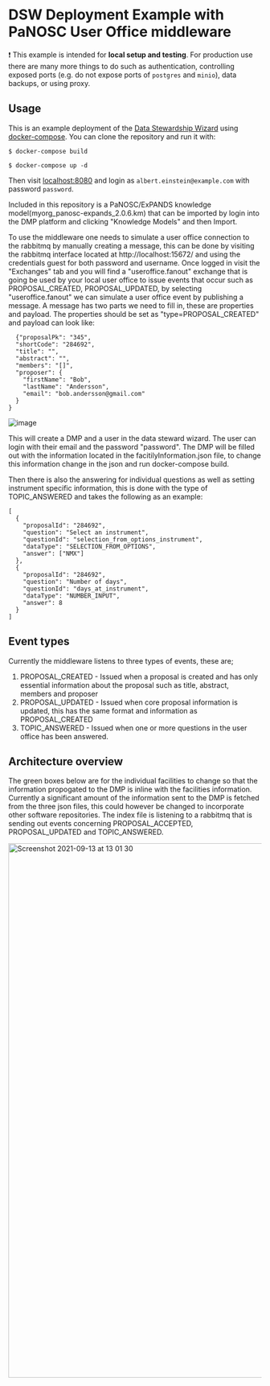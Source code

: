 # DSW Deployment Example with PaNOSC User Office middleware

:exclamation: This example is intended for **local setup and testing**. For
production use there are many more things to do such as authentication,
controlling exposed ports (e.g. do not expose ports of `postgres` and `minio`),
data backups, or using proxy.

## Usage

This is an example deployment of the
[Data Stewardship Wizard](https://ds-wizard.org) using
[docker-compose](https://docs.docker.com/compose/). You can clone the repository
and run it with:

```
$ docker-compose build

$ docker-compose up -d
```

Then visit [localhost:8080](http://localhost:8080) and login as
`albert.einstein@example.com` with password `password`.

Included in this repository is a PaNOSC/ExPANDS knowledge
model(myorg_panosc-expands_2.0.6.km) that can be imported by login into the DMP
platform and clicking "Knowledge Models" and then Import.

To use the middleware one needs to simulate a user office connection to the
rabbitmq by manually creating a message, this can be done by visiting the
rabbitmq interface located at http://localhost:15672/ and using the credentials
guest for both password and username. Once logged in visit the "Exchanges" tab
and you will find a "useroffice.fanout" exchange that is going be used by your
local user office to issue events that occur such as PROPOSAL_CREATED,
PROPOSAL_UPDATED, by selecting "useroffice.fanout" we can simulate a user office
event by publishing a message. A message has two parts we need to fill in, these
are properties and payload. The properties should be set as
"type=PROPOSAL_CREATED" and payload can look like:

```
  {"proposalPk": "345",
  "shortCode": "284692",
  "title": "",
  "abstract": "",
  "members": "[]",
  "proposer": {
    "firstName": "Bob",
    "lastName": "Andersson",
    "email": "bob.andersson@gmail.com"
  }
}
```

![image](https://user-images.githubusercontent.com/6403388/132503931-594b5a22-7edb-4daf-b065-13a1080ada5d.png)

This will create a DMP and a user in the data steward wizard. The user can login
with their email and the password "password". The DMP will be filled out with
the information located in the facitilyInformation.json file, to change this
information change in the json and run docker-compose build.

Then there is also the answering for individual questions as well as setting
instrument specific information, this is done with the type of TOPIC_ANSWERED
and takes the following as an example:

```
[
  {
    "proposalId": "284692",
    "question": "Select an instrument",
    "questionId": "selection_from_options_instrument",
    "dataType": "SELECTION_FROM_OPTIONS",
    "answer": ["NMX"]
  },
  {
    "proposalId": "284692",
    "question": "Number of days",
    "questionId": "days_at_instrument",
    "dataType": "NUMBER_INPUT",
    "answer": 8
  }
]
```

## Event types

Currently the middleware listens to three types of events, these are;

1. PROPOSAL_CREATED - Issued when a proposal is created and has only essential
   information about the proposal such as title, abstract, members and proposer
2. PROPOSAL_UPDATED - Issued when core proposal information is updated, this has
   the same format and information as PROPOSAL_CREATED
3. TOPIC_ANSWERED - Issued when one or more questions in the user office has
   been answered.

## Architecture overview

The green boxes below are for the individual facilities to change so that the
information propogated to the DMP is inline with the facilities information.
Currently a significant amount of the information sent to the DMP is fetched
from the three json files, this could however be changed to incorporate other
software repositories. The index file is listening to a rabbitmq that is sending
out events concerning PROPOSAL_ACCEPTED, PROPOSAL_UPDATED and TOPIC_ANSWERED.

<img width="1063" alt="Screenshot 2021-09-13 at 13 01 30" src="https://user-images.githubusercontent.com/6403388/133072843-cf45ce5b-6bc0-41bf-aece-dd470352d724.png">
